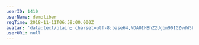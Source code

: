 ```yaml
---
userID: 1410
userName: demoliber
regTime: 2018-11-11T06:59:00.000Z
avatar: 'data:text/plain; charset=utf-8;base64,NDA0IHBhZ2Ugbm90IGZvdW5kCg=='
userURL: null
---
```



